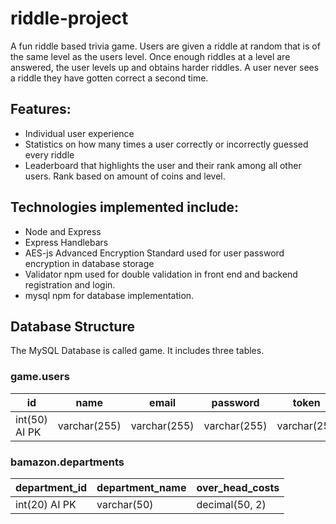 # riddle-project

A fun riddle based trivia game.  Users are given a riddle at random that is of the same level as the users level.  Once enough riddles at a level are answered, the user levels up and obtains harder riddles.  A user never sees a riddle they have gotten correct a second time.  

## Features:
* Individual user experience
* Statistics on how many times a user correctly or incorrectly guessed every riddle
* Leaderboard that highlights the user and their rank among all other users.  Rank based on amount of coins and level.

## Technologies implemented include:
* Node and Express
* Express Handlebars
* AES-js Advanced Encryption Standard used for user password encryption in database storage
* Validator npm used for double validation in front end and backend registration and login.
* mysql npm for database implementation.  


## Database Structure
The MySQL Database is called game.  It includes three tables.
### game.users

id | name | email | password | token | level | coins 
------------ | ------------- |------------ | ------------- | ------------ | ------------- | -------------
int(50) AI PK | varchar(255) | varchar(255) | varchar(255) | varchar(255 | int(50) | int(50)

### bamazon.departments

department_id | department_name | over_head_costs
------------ | ------------- |------------
int(20) AI PK | varchar(50) | decimal(50, 2) 

